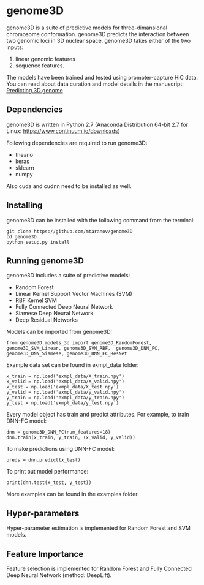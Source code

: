 # genome3D

genome3D is a suite of predictive models for three-dimansional chromosome conformation. genome3D predicts the interaction between two genomic loci in 3D nuclear space. genome3D takes either of the two inputs:
1) linear genomic features
2) sequence features.

The models have been trained and tested using promoter-capture HiC data.
You can read about data curation and model details in the manuscript:
[Predicting 3D genome](http://www.dropwizard.io/1.0.2/docs/)

## Dependencies

genome3D is written in Python 2.7 (Anaconda Distribution 64-bit 2.7 for Linux: https://www.continuum.io/downloads)

Following dependencies are required to run genome3D:
- theano
- keras
- sklearn
- numpy

Also cuda and cudnn need to be installed as well.

## Installing

genome3D can be installed with the following command from the terminal:

```
git clone https://github.com/mtaranov/genome3D
cd genome3D
python setup.py install
```
## Running genome3D

genome3D includes a suite of predictive models:
- Random Forest
- Linear Kernel Support Vector Machines (SVM)
- RBF Kernel SVM
- Fully Connected Deep Neural Network
- Siamese Deep Neural Network
- Deep Residual Networks

Models can be imported from genome3D:

```
from genome3D.models_3d import genome3D_RandomForest, genome3D_SVM_Linear, genome3D_SVM_RBF,  genome3D_DNN_FC, genome3D_DNN_Siamese, genome3D_DNN_FC_ResNet
```

Example data set can be found in exmpl_data folder:

```
x_train = np.load('exmpl_data/X_train.npy')
x_valid = np.load('exmpl_data/X_valid.npy')
x_test = np.load('exmpl_data/X_test.npy')
y_valid = np.load('exmpl_data/y_valid.npy')
y_train = np.load('exmpl_data/y_train.npy')
y_test = np.load('exmpl_data/y_test.npy')
```
Every model object has train and predict  attributes. For example, to train DNN-FC  model:
```
dnn = genome3D_DNN_FC(num_features=18)
dnn.train(x_train, y_train, (x_valid, y_valid))
```
To make predictions using DNN-FC model:
```
preds = dnn.predict(x_test)
```
To print out model performance:
```
print(dnn.test(x_test, y_test))
```

More examples can be found in the examples folder.

## Hyper-parameters

Hyper-parameter estimation is implemented for Random Forest and SVM models.

## Feature Importance

Feature selection is implemented for Random Forest and Fully Connected Deep Neural Network (method: DeepLift).

